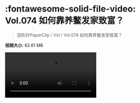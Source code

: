 # :fontawesome-solid-file-video: Vol.074 如何靠养鳖发家致富？

> 回形针PaperClip / Vol / Vol.074 如何靠养鳖发家致富？

**视频大小**: 82.61 MB

<div class="video"><video src="https://file.hsyhx.top/archive/PaperClip/Vol/074.mp4" controls preload>🤔 您的浏览器不支持 video 标签</video></div>
